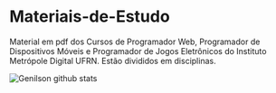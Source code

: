 # Materiais-de-Estudo
Material em pdf dos Cursos de Programador Web, Programador de Dispositivos Móveis e Programador de Jogos Eletrônicos do Instituto Metrópole Digital UFRN. Estão divididos em disciplinas.


![Genilson github stats](https://github-readme-stats.vercel.app/api?username=GenilsonCavalcante&show_icons=true&theme=radical)
